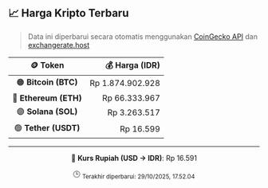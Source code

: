 

<!-- HARGA_KRIPTO -->
## 📈 Harga Kripto Terbaru

> Data ini diperbarui secara otomatis menggunakan [CoinGecko API](https://www.coingecko.com/) dan [exchangerate.host](https://exchangerate.host/)

<div align="center">

| 🪙 Token | 💰 Harga (IDR) |
|:------:|---------------:|
| 🟠 **Bitcoin (BTC)**   | Rp 1.874.902.928 |
| 🔵 **Ethereum (ETH)**  | Rp 66.333.967 |
| 🟣 **Solana (SOL)**    | Rp 3.263.517 |
| 🟢 **Tether (USDT)**   | Rp 16.599 |

---

💱 **Kurs Rupiah (USD → IDR)**: Rp 16.591

🕒 <sub>Terakhir diperbarui: 29/10/2025, 17.52.04</sub>

</div>
<!-- /HARGA_KRIPTO -->